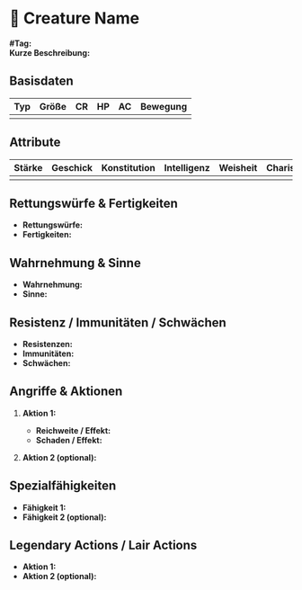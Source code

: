 # 🐲 Creature Name

**#Tag:**  
**Kurze Beschreibung:**  

## Basisdaten

| Typ | Größe | CR  | HP  | AC  | Bewegung |
| --- | ----- | --- | --- | --- | -------- |
|     |       |     |     |     |          |

## Attribute

| Stärke | Geschick | Konstitution | Intelligenz | Weisheit | Charisma |
|--------|----------|-------------|-------------|----------|----------|
|        |          |             |             |          |          |

## Rettungswürfe & Fertigkeiten
- **Rettungswürfe:**  
- **Fertigkeiten:**  

## Wahrnehmung & Sinne
- **Wahrnehmung:**  
- **Sinne:**  

## Resistenz / Immunitäten / Schwächen
- **Resistenzen:**  
- **Immunitäten:**  
- **Schwächen:**  

## Angriffe & Aktionen
1. **Aktion 1:**  
   - **Reichweite / Effekt:**  
   - **Schaden / Effekt:**  

2. **Aktion 2 (optional):**  

## Spezialfähigkeiten
- **Fähigkeit 1:**  
- **Fähigkeit 2 (optional):**  

## Legendary Actions / Lair Actions
- **Aktion 1:**  
- **Aktion 2 (optional):**
